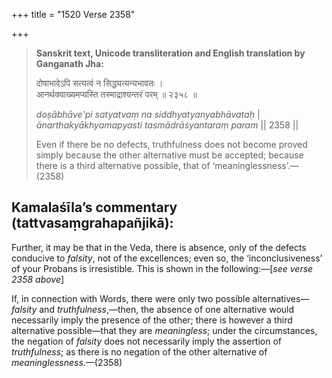 +++
title = "1520 Verse 2358"

+++
> **Sanskrit text, Unicode transliteration and English translation by Ganganath Jha:** 
>
> दोषाभावेऽपि सत्यत्वं न सिद्ध्यत्यन्यभावतः ।  
> आनर्थक्याख्यमप्यस्ति तस्माद्राश्यन्तरं परम् ॥ २३५८ ॥ 
>
> *doṣābhāve'pi satyatvaṃ na siddhyatyanyabhāvataḥ* \|  
> *ānarthakyākhyamapyasti tasmādrāśyantaraṃ param* \|\| 2358 \|\| 
>
> Even if there be no defects, truthfulness does not become proved simply because the other alternative must be accepted; because there is a third alternative possible, that of ‘meaninglessness’.—(2358)



## Kamalaśīla’s commentary (tattvasaṃgrahapañjikā):

Further, it may be that in the Veda, there is absence, only of the defects conducive to *falsity*, not of the excellences; even so, the ‘inconclusiveness’ of your Probans is irresistible. This is shown in the following:—[*see verse 2358 above*]

If, in connection with Words, there were only two possible alternatives—*falsity* and *truthfulness*,—then, the absence of one alternative would necessarily imply the presence of the other; there is however a third alternative possible—that they are *meaningless*; under the circumstances, the negation of *falsity* does not necessarily imply the assertion of *truthfulness*; as there is no negation of the other alternative of *meaninglessness*.—(2358)


